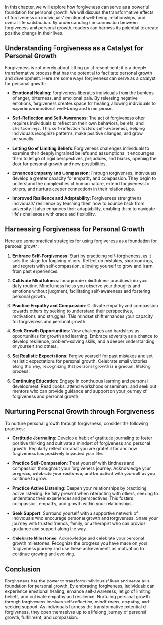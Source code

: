 
In this chapter, we will explore how forgiveness can serve as a powerful foundation for personal growth. We will discuss the transformative effects of forgiveness on individuals' emotional well-being, relationships, and overall life satisfaction. By understanding the connection between forgiveness and personal growth, readers can harness its potential to create positive change in their lives.

**Understanding Forgiveness as a Catalyst for Personal Growth**
---------------------------------------------------------------

Forgiveness is not merely about letting go of resentment; it is a deeply transformative process that has the potential to facilitate personal growth and development. Here are some ways forgiveness can serve as a catalyst for personal growth:

* **Emotional Healing**: Forgiveness liberates individuals from the burdens of anger, bitterness, and emotional pain. By releasing negative emotions, forgiveness creates space for healing, allowing individuals to experience emotional well-being and inner peace.

* **Self-Reflection and Self-Awareness**: The act of forgiveness often requires individuals to reflect on their own behaviors, beliefs, and shortcomings. This self-reflection fosters self-awareness, helping individuals recognize patterns, make positive changes, and grow personally.

* **Letting Go of Limiting Beliefs**: Forgiveness challenges individuals to examine their deeply ingrained beliefs and assumptions. It encourages them to let go of rigid perspectives, prejudices, and biases, opening the door for personal growth and new possibilities.

* **Enhanced Empathy and Compassion**: Through forgiveness, individuals develop a greater capacity for empathy and compassion. They begin to understand the complexities of human nature, extend forgiveness to others, and nurture deeper connections in their relationships.

* **Improved Resilience and Adaptability**: Forgiveness strengthens individuals' resilience by teaching them how to bounce back from adversity. It also enhances their adaptability, enabling them to navigate life's challenges with grace and flexibility.

**Harnessing Forgiveness for Personal Growth**
----------------------------------------------

Here are some practical strategies for using forgiveness as a foundation for personal growth:

1. **Embrace Self-Forgiveness**: Start by practicing self-forgiveness, as it sets the stage for forgiving others. Reflect on mistakes, shortcomings, and regrets with self-compassion, allowing yourself to grow and learn from past experiences.

2. **Cultivate Mindfulness**: Incorporate mindfulness practices into your daily routine. Mindfulness helps you observe your thoughts and emotions without judgment, facilitating self-awareness and fostering personal growth.

3. **Practice Empathy and Compassion**: Cultivate empathy and compassion towards others by seeking to understand their perspectives, motivations, and struggles. This mindset shift enhances your capacity for forgiveness and personal growth.

4. **Seek Growth Opportunities**: View challenges and hardships as opportunities for growth and learning. Embrace adversity as a chance to develop resilience, problem-solving skills, and a deeper understanding of yourself and others.

5. **Set Realistic Expectations**: Forgive yourself for past mistakes and set realistic expectations for personal growth. Celebrate small victories along the way, recognizing that personal growth is a gradual, lifelong process.

6. **Continuing Education**: Engage in continuous learning and personal development. Read books, attend workshops or seminars, and seek out mentors who can provide guidance and support on your journey of forgiveness and personal growth.

**Nurturing Personal Growth through Forgiveness**
-------------------------------------------------

To nurture personal growth through forgiveness, consider the following practices:

* **Gratitude Journaling**: Develop a habit of gratitude journaling to foster positive thinking and cultivate a mindset of forgiveness and personal growth. Regularly reflect on what you are grateful for and how forgiveness has positively impacted your life.

* **Practice Self-Compassion**: Treat yourself with kindness and compassion throughout your forgiveness journey. Acknowledge your progress, celebrate your resilience, and be patient with yourself as you continue to grow.

* **Practice Active Listening**: Deepen your relationships by practicing active listening. Be fully present when interacting with others, seeking to understand their experiences and perspectives. This fosters compassion, empathy, and growth within your relationships.

* **Seek Support**: Surround yourself with a supportive network of individuals who encourage personal growth and forgiveness. Share your journey with trusted friends, family, or a therapist who can provide guidance and support along the way.

* **Celebrate Milestones**: Acknowledge and celebrate your personal growth milestones. Recognize the progress you have made on your forgiveness journey and use these achievements as motivation to continue growing and evolving.

**Conclusion**
--------------

Forgiveness has the power to transform individuals' lives and serve as a foundation for personal growth. By embracing forgiveness, individuals can experience emotional healing, enhance self-awareness, let go of limiting beliefs, and cultivate empathy and resilience. Nurturing personal growth through forgiveness involves self-reflection, mindfulness, empathy, and seeking support. As individuals harness the transformative potential of forgiveness, they open themselves up to a lifelong journey of personal growth, fulfillment, and compassion.
